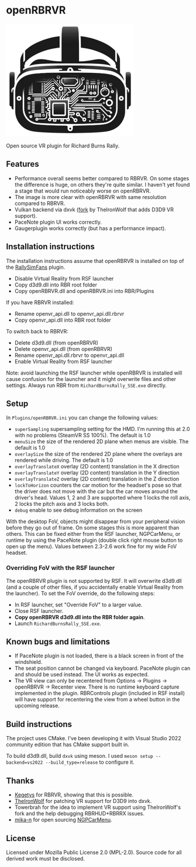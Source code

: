 # openRBRVR

![openRBRVR logo](img/openRBRVR.png)

Open source VR plugin for Richard Burns Rally.

## Features

- Performance overall seems better compared to RBRVR. On some stages the
  difference is huge, on others they're quite similar. I haven't yet found a
  stage that would run noticeably worse on openRBRVR.
- The image is more clear with openRBRVR with same resolution compared to
  RBRVR.
- Vulkan backend via dxvk ([fork](https://github.com/TheIronWolfModding/dxvk)
  by TheIronWolf that adds D3D9 VR support).
- PaceNote plugin UI works correctly.
- Gaugerplugin works correctly (but has a performance impact).

## Installation instructions

The installation instructions assume that openRBRVR is installed on top of the
[RallySimFans](https://rallysimfans.hu) plugin.

- Disable Virtual Reality from RSF launcher
- Copy d3d9.dll into RBR root folder
- Copy openRBRVR.dll and openRBRVR.ini into RBR/Plugins

If you have RBRVR installed:

- Rename openvr_api.dll to openvr_api.dll.rbrvr
- Copy openvr_api.dll into RBR root folder

To switch back to RBRVR:

- Delete d3d9.dll (from openRBRVR)
- Delete openvr_api.dll (from openRBRVR)
- Rename openvr_api.dll.rbrvr to openvr_api.dll
- Enable Virtual Reality from RSF launcher

Note: avoid launching the RSF launcher while openRBRVR is installed will cause
confusion for the launcher and it might overwrite files and other settings.
Always run RBR from `RichardBurnsRally_SSE.exe` directly.

## Setup

In `Plugins/openRBRVR.ini` you can change the following values:

- `superSampling` supersampling setting for the HMD. I'm running this at 2.0
  with no problems (SteamVR SS 100%). The default is 1.0
- `menuSize` the size of the rendered 2D plane when menus are visible. The
  default is 1.0
- `overlaySize` the size of the rendered 2D plane where the overlays are
  rendered while driving. The default is 1.0
- `overlayTranslateX` overlay (2D content) translation in the X direction
- `overlayTranslateY` overlay (2D content) translation in the Y direction
- `overlayTranslateZ` overlay (2D content) translation in the Z direction
- `lockToHorizon` counters the car motion for the headset's pose so that the
  driver does not move with the car but the car moves around the driver's head.
  Values 1, 2 and 3 are supported where 1 locks the roll axis, 2 locks the
  pitch axis and 3 locks both.
- `debug` enable to see debug information on the screen

With the desktop FoV, objects might disappear from your peripheral vision
before they go out of frame. On some stages this is more apparent than others.
This can be fixed either from the RSF launcher, NGPCarMenu, or runtime by using
the PaceNote plugin (double click right mouse button to open up the menu).
Values between 2.3-2.6 work fine for my wide FoV headset.

### Overriding FoV with the RSF launcher

The openRBRVR plugin is not supported by RSF. It will overwrite d3d9.dll (and a
couple of other files, if you accidentally enable Virtual Reality from the
launcher). To set the FoV override, do the following steps:

- In RSF launcher, set "Override FoV" to a larger value.
- Close RSF launcher.
- **Copy openRBRVR d3d9.dll into the RBR folder again**.
- Launch `RichardBurnsRally_SSE.exe`.

## Known bugs and limitations

- If PaceNote plugin is not loaded, there is a black screen in front of the
  windshield.
- The seat position cannot be changed via keyboard. PaceNote plugin can and
  should be used instead. The UI works as expected.
- The VR view can only be recentered from Options -> Plugins -> openRBRVR ->
  Recenter view. There is no runtime keyboard capture implemented in the
  plugin. RBRControls plugin (included in RSF install) will have support for
  recentering the view from a wheel button in the upcoming release.

## Build instructions

The project uses CMake. I've been developing it with Visual Studio 2022
community edition that has CMake support built in.

To build d3d9.dll, build `dxvk` using meson. I used `meson setup
--backend=vs2022 --build_type=release` to configure it.

## Thanks

- [Kegetys](https://www.kegetys.fi/) for RBRVR, showing that this is possible.
- [TheIronWolf](https://github.com/TheIronWolfModding) for patching VR support
  for D3D9 into dxvk.
- Towerbrah for the idea to implement VR support using TheIronWolf's fork and
  the help debugging RBRHUD+RBRRX issues.
- [mika-n](https://github.com/mika-n) for open sourcing
  [NGPCarMenu](https://github.com/mika-n/NGPCarMenu).

## License

Licensed under Mozilla Public License 2.0 (MPL-2.0). Source code for all
derived work must be disclosed.
